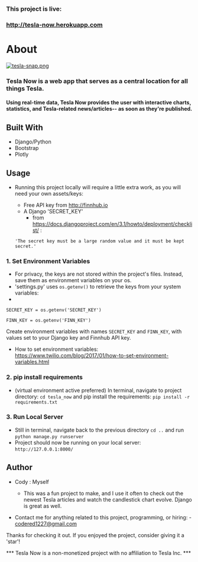 ### This project is live: 

### http://tesla-now.herokuapp.com

# About

[![tesla-snap.png](https://i.postimg.cc/vZgFzPKn/tesla-snap.png)](https://postimg.cc/21DKjxrj)

### Tesla Now is a web app that serves as a central location for all things Tesla. 

#### Using real-time data, Tesla Now provides the user with interactive charts, statistics, and Tesla-related news/articles-- as soon as they're published.


## Built With
- Django/Python
- Bootstrap
- Plotly

## Usage

- Running this project locally will require a little extra work, as you will need your own assets/keys:
  - Free API key from http://finnhub.io
  - A Django 'SECRET_KEY'
    - from https://docs.djangoproject.com/en/3.1/howto/deployment/checklist/ : 
  
  `
  'The secret key must be a large random value and it must be kept secret.'
  `
### 1. Set Environment Variables
- For privacy, the keys are not stored within the project's files. Instead, save them as environment variables on your os.
- 'settings.py' uses `os.getenv()` to retrieve the keys from your system variables:
- 
```
SECRET_KEY = os.getenv('SECRET_KEY')

FINN_KEY = os.getenv('FINN_KEY')
```
Create environment variables with names `SECRET_KEY` and `FINN_KEY`, with values set to your Django key and Finnhub API key.
  - How to set environment variables: https://www.twilio.com/blog/2017/01/how-to-set-environment-variables.html

### 2. pip install requirements
  - (virtual environment active preferred) In terminal, navigate to project directory:
  `cd tesla_now`
  and pip install the requirements:
  `pip install -r requirements.txt`
  
### 3. Run Local Server
  - Still in terminal, navigate back to the previous directory `cd ..` and run `python manage.py runserver`
  - Project should now be running on your local server: `http://127.0.0.1:8000/`

## Author

- Cody : Myself
  - This was a fun project to make, and I use it often to check out the newest Tesla articles and watch the candlestick chart evolve. Django is great as well.

- Contact me for anything related to this project, programming, or hiring: - codered1227@gmail.com

Thanks for checking it out. If you enjoyed the project, consider giving it a 'star'! 

*** Tesla Now is a non-monetized project with no affiliation to Tesla Inc. ***
